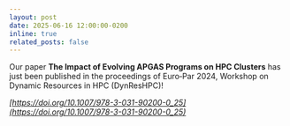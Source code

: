```yaml
---
layout: post
date: 2025-06-16 12:00:00-0200
inline: true
related_posts: false
---
```


Our paper **The Impact of Evolving APGAS Programs on HPC Clusters** has just been published in the proceedings of Euro‑Par 2024, Workshop on Dynamic Resources in HPC (DynResHPC)!

_[https://doi.org/10.1007/978-3-031-90200-0_25](https://doi.org/10.1007/978-3-031-90200-0_25)_
